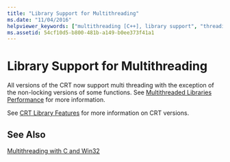 ```yaml
---
title: "Library Support for Multithreading"
ms.date: "11/04/2016"
helpviewer_keywords: ["multithreading [C++], library support", "threading [C++], library support"]
ms.assetid: 54cf10d5-b800-481b-a149-b0ee373f41a1
---
```

# Library Support for Multithreading

All versions of the CRT now support multi threading with the exception of the non-locking versions of some functions. See [Multithreaded Libraries Performance](../c-runtime-library/multithreaded-libraries-performance.md) for more information.

See [CRT Library Features](../c-runtime-library/crt-library-features.md) for more information on CRT versions.

## See Also

[Multithreading with C and Win32](multithreading-with-c-and-win32.md)